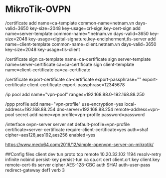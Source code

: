 # MikroTik-OVPN

/certificate
add name=ca-template common-name=netnam.vn days-valid=3650 key-size=2048 key-usage=crl-sign,key-cert-sign
add name=server-template common-name=*.netnam.vn days-valid=3650 key-size=2048 key-usage=digital-signature,key-encipherment,tls-server
add name=client-template common-name=client.netnam.vn days-valid=3650 key-size=2048 key-usage=tls-client

/certificate
sign ca-template name=ca-certificate
sign server-template name=server-certificate ca=ca-certificate
sign client-template name=client-certificate ca=ca-certificate


/certificate
export-certificate ca-certificate export-passphrase=""
export-certificate client-certificate export-passphrase=12345678

/ip
pool add name="vpn-pool" ranges=192.168.88.0-192.168.88.250

/ppp
profile add name="vpn-profile" use-encryption=yes local-address=192.168.88.254 dns-server=192.168.88.254 remote-address=vpn-pool
secret add name=vpn profile=vpn-profile password=password

/interface ovpn-server server
set default-profile=vpn-profile certificate=server-certificate require-client-certificate=yes auth=sha1 cipher=aes128,aes192,aes256 enabled=yes

https://www.medo64.com/2016/12/simple-openvpn-server-on-mikrotik/

##Config files
client
dev tun
proto tcp
remote 10.20.32.102 1194
resolv-retry infinite
nobind
persist-key
persist-tun
ca ca.crt
cert client.crt
key client.key
remote-cert-tls server
cipher AES-128-CBC
auth SHA1
auth-user-pass
redirect-gateway def1
verb 3
